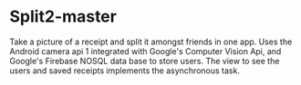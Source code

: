 # Split2-master
Take a picture of a receipt and split it amongst friends in one app.
Uses the Android camera api 1 integrated with Google's Computer Vision Api, and Google's Firebase NOSQL data base to store users.
The view to see the users and saved receipts implements the asynchronous task.
